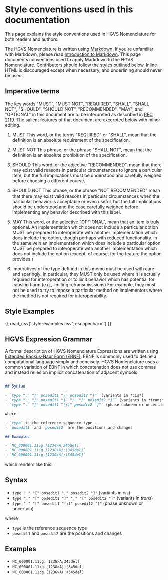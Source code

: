 
# Style conventions used in this documentation

This page explains the style conventions used in HGVS Nomenclature for both readers and authors.

The HGVS Nomenclature is written using [Markdown](https://en.wikipedia.org/wiki/Markdown).  If
you're unfamiliar with Markdown, please read [Introduction to
Markdown](https://www.writethedocs.org/guide/writing/markdown/).  This page documents conventions
used to apply Markdown to the HGVS Nomenclature.  Contributors should follow the styles outlined
below. Inline HTML is discouraged except when necessary, and underlining should never be used.

## Imperative terms

The key words "MUST", "MUST NOT", "REQUIRED", "SHALL", "SHALL NOT", "SHOULD", "SHOULD NOT",
"RECOMMENDED",  "MAY", and "OPTIONAL" in this document are to be interpreted as described in [RFC
2119](https://datatracker.ietf.org/doc/html/rfc2119).  The salient features of that document are
excerpted below with minor editing.

1. MUST   This word, or the terms "REQUIRED" or "SHALL", mean that the definition is an absolute
   requirement of the specification.

2. MUST NOT   This phrase, or the phrase "SHALL NOT", mean that the definition is an absolute
   prohibition of the specification.

3. SHOULD   This word, or the adjective "RECOMMENDED", mean that there may exist valid reasons in
   particular circumstances to ignore a particular item, but the full implications must be
   understood and carefully weighed before choosing a different course.

4. SHOULD NOT   This phrase, or the phrase "NOT RECOMMENDED" mean that there may exist valid reasons
   in particular circumstances when the particular behavior is acceptable or even useful, but the
   full implications should be understood and the case carefully weighed before implementing any
   behavior described with this label.

5. MAY   This word, or the adjective "OPTIONAL", mean that an item is truly optional. An
   implementation which does not include a particular option MUST be prepared to interoperate with
   another implementation which does include the option, though perhaps with reduced functionality.
   In the same vein an implementation which does include a particular option MUST be prepared to
   interoperate with another implementation which does not include the option (except, of course,
   for the feature the option provides.)

6. Imperatives of the type defined in this memo must be used with care and sparingly.  In
   particular, they MUST only be used where it is actually required for interoperation or to limit
   behavior which has potential for causing harm (e.g., limiting retransmisssions)  For example,
   they must not be used to try to impose a particular method on implementors where the method is
   not required for interoperability.

## Style Examples

{{ read_csv('style-examples.csv', escapechar='\') }}

## HGVS Expression Grammar

A formal description of HGVS Nomenclature Expressions are written using [Extended Backus-Naur Form
(EBNF)](https://en.wikipedia.org/wiki/Extended_Backus%E2%80%93Naur_form). EBNF is commonly used to
define a computational language simply and concisely.  HGVS Nomenclature uses a common variation of
EBNF in which concatenation does not use commas and instead relies on implicit concatenation of
adjacent symbols.

```markdown

## Syntax

- `type "." "[" posedit1 ";" posedit2 "]"` (variants in *cis*)
- `type "." "[" posedit1 "]" ";" "[" posedit2 "]"` (variants in *trans*)
- `type "." "[" posedit1 "(;)" posedit2 "]"` (phase unknown or uncertain)

where

- `type` is the reference sequence type
- `posedit1` and `posedit2` are the positions and changes 

## Examples

- `NC_000001.11:g.[123G>A;345del]`
- `NC_000001.11:g.[123G>A];[345del]`
- `NC_000001.11:g.[123G>A(;)345del]`
```

which renders like this:

## Syntax

- `type "." "[" posedit1 ";" posedit2 "]"` (variants in *cis*)
- `type "." "[" posedit1 "]" ";" "[" posedit2 "]"` (variants in *trans*)
- `type "." "[" posedit1 "(;)" posedit2 "]"` (phase unknown or uncertain)

where

- `type` is the reference sequence type
- `posedit1` and `posedit2` are the positions and changes 

## Examples

- `NC_000001.11:g.[123G>A;345del]`
- `NC_000001.11:g.[123G>A];[345del]`
- `NC_000001.11:g.[123G>A(;)345del]`

